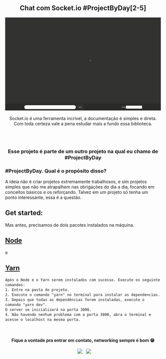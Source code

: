 <div align="center">
  <h2>Chat com Socket.io #ProjectByDay[2-5]</h2>
    <img height="300em" src="./github/socketio.gif"/>
  <p>Socket.io é uma ferramenta incrível, a documentação é simples e direta. Com toda certeza vale a pena estudar mais a fundo essa biblioteca.</p>
  
  </br>
  </br>
  <h3>Esse projeto é parte de um outro projeto na qual eu chamo de #ProjectByDay</h3>
  
<div align="start">
<h3>#ProjectByDay. Qual é o propósito disso?</h3>

 A ideia não é criar projetos extremamente trabalhosos, e sim projetos simples que não me atrapalhem nas obrigações do dia a dia, focando em conceitos básicos e os reforçando. Talvez em um projeto só tenha um ponto interessante, essa é a questão.
 </div>

</div>

<div align="start">
<h2>Get started:</h2>
<p>Mas antes, precisamos de dois pacotes instalados na máquina.</p>
<h2><a href="https://nodejs.org/">Node</a></h2> e </br>
<h2><a href="https://yarnpkg.com/">Yarn</a></h2>

```
Após o Node e o Yarn serem instalados com sucesso. Execute os seguinte comandos:
1. Entre na pasta do projeto.
2. Execute o comando "yarn" no terminal para instalar as dependencias.
3. Depois que todas as dependências forem instaladas, execute o comando "yarn dev".
O server se inicializará na porta 3000.
4. Não havendo nenhum problema com a porta 3000, abra o terminal e acesse o localhost na mesma porta.
```

</div>


</br>
<h4 align="center">Fique a vontade pra entrar em contato, networking sempre é bom  😁</h4>

<p align="center">  
&nbsp; <a href="https://www.linkedin.com/in/igor-araujo-cruz-84a89111b/" target="_blank" rel="noopener noreferrer"><img src="https://img.shields.io/badge/linkedin-%230077B5.svg?&style=for-the-badge&logo=linkedin&logoColor=white" /></a>
&nbsp; <a href="mailto:igoraraujocruzz@gmail.com" target="_blank" rel="noopener noreferrer"><img src="https://img.shields.io/badge/-Gmail-c14438?style=for-the-badge&logo=Gmail&logoColor=white&link=mailto:seu_email" /></a>
</p>